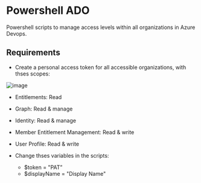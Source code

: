 # Powershell ADO

Powershell scripts to manage access levels within all organizations in Azure Devops.

## Requirements
- Create a personal access token for all accessible organizations, with thses scopes:

![image](https://user-images.githubusercontent.com/88986177/234857318-c82a6e44-4f30-4850-9d7c-f0e01fe740f9.png)

  - Entitlements: Read
  - Graph: Read & manage
  - Identity: Read & manage
  - Member Entitlement Management: Read & write
  - User Profile: Read & write


- Change thses variables in the scripts: 
  - $token = "PAT” 
  - $displayName = "Display Name"
